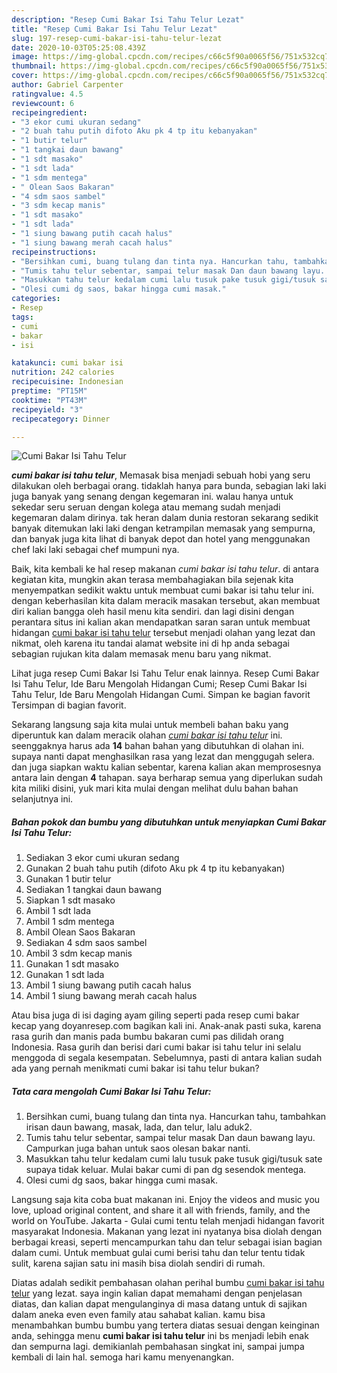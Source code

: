 ```yaml
---
description: "Resep Cumi Bakar Isi Tahu Telur Lezat"
title: "Resep Cumi Bakar Isi Tahu Telur Lezat"
slug: 197-resep-cumi-bakar-isi-tahu-telur-lezat
date: 2020-10-03T05:25:08.439Z
image: https://img-global.cpcdn.com/recipes/c66c5f90a0065f56/751x532cq70/cumi-bakar-isi-tahu-telur-foto-resep-utama.jpg
thumbnail: https://img-global.cpcdn.com/recipes/c66c5f90a0065f56/751x532cq70/cumi-bakar-isi-tahu-telur-foto-resep-utama.jpg
cover: https://img-global.cpcdn.com/recipes/c66c5f90a0065f56/751x532cq70/cumi-bakar-isi-tahu-telur-foto-resep-utama.jpg
author: Gabriel Carpenter
ratingvalue: 4.5
reviewcount: 6
recipeingredient:
- "3 ekor cumi ukuran sedang"
- "2 buah tahu putih difoto Aku pk 4 tp itu kebanyakan"
- "1 butir telur"
- "1 tangkai daun bawang"
- "1 sdt masako"
- "1 sdt lada"
- "1 sdm mentega"
- " Olean Saos Bakaran"
- "4 sdm saos sambel"
- "3 sdm kecap manis"
- "1 sdt masako"
- "1 sdt lada"
- "1 siung bawang putih cacah halus"
- "1 siung bawang merah cacah halus"
recipeinstructions:
- "Bersihkan cumi, buang tulang dan tinta nya. Hancurkan tahu, tambahkan irisan daun bawang, masak, lada, dan telur, lalu aduk2."
- "Tumis tahu telur sebentar, sampai telur masak Dan daun bawang layu. Campurkan juga bahan untuk saos olesan bakar nanti."
- "Masukkan tahu telur kedalam cumi lalu tusuk pake tusuk gigi/tusuk sate supaya tidak keluar. Mulai bakar cumi di pan dg sesendok mentega."
- "Olesi cumi dg saos, bakar hingga cumi masak."
categories:
- Resep
tags:
- cumi
- bakar
- isi

katakunci: cumi bakar isi 
nutrition: 242 calories
recipecuisine: Indonesian
preptime: "PT15M"
cooktime: "PT43M"
recipeyield: "3"
recipecategory: Dinner

---
```



![Cumi Bakar Isi Tahu Telur](https://img-global.cpcdn.com/recipes/c66c5f90a0065f56/751x532cq70/cumi-bakar-isi-tahu-telur-foto-resep-utama.jpg)

<b><i>cumi bakar isi tahu telur</i></b>, Memasak bisa menjadi sebuah hobi yang seru dilakukan oleh berbagai orang. tidaklah hanya para bunda, sebagian laki laki juga banyak yang senang dengan kegemaran ini. walau hanya untuk sekedar seru seruan dengan kolega atau memang sudah menjadi kegemaran dalam dirinya. tak heran dalam dunia restoran sekarang sedikit banyak ditemukan laki laki dengan ketrampilan memasak yang sempurna, dan banyak juga kita lihat di banyak depot dan hotel yang menggunakan chef laki laki sebagai chef mumpuni nya.

Baik, kita kembali ke hal resep makanan <i>cumi bakar isi tahu telur</i>. di antara kegiatan kita, mungkin akan terasa membahagiakan bila sejenak kita menyempatkan sedikit waktu untuk membuat cumi bakar isi tahu telur ini. dengan keberhasilan kita dalam meracik masakan tersebut, akan membuat diri kalian bangga oleh hasil menu kita sendiri. dan lagi disini dengan perantara situs ini kalian akan mendapatkan saran saran untuk membuat hidangan <u>cumi bakar isi tahu telur</u> tersebut menjadi olahan yang lezat dan nikmat, oleh karena itu tandai alamat website ini di hp anda sebagai sebagian rujukan kita dalam memasak menu baru yang nikmat.

Lihat juga resep Cumi Bakar Isi Tahu Telur enak lainnya. Resep Cumi Bakar Isi Tahu Telur, Ide Baru Mengolah Hidangan Cumi; Resep Cumi Bakar Isi Tahu Telur, Ide Baru Mengolah Hidangan Cumi. Simpan ke bagian favorit Tersimpan di bagian favorit.


Sekarang langsung saja kita mulai untuk membeli bahan baku yang diperuntuk kan dalam meracik olahan <u><i>cumi bakar isi tahu telur</i></u> ini. seenggaknya harus ada <b>14</b> bahan bahan yang dibutuhkan di olahan ini. supaya nanti dapat menghasilkan rasa yang lezat dan menggugah selera. dan juga siapkan waktu kalian sebentar, karena kalian akan memprosesnya antara lain dengan <b>4</b> tahapan. saya berharap semua yang diperlukan sudah kita miliki disini, yuk mari kita mulai dengan melihat dulu bahan bahan selanjutnya ini.

<!--inarticleads1-->

##### Bahan pokok dan bumbu yang dibutuhkan untuk menyiapkan Cumi Bakar Isi Tahu Telur:

1. Sediakan 3 ekor cumi ukuran sedang
1. Gunakan 2 buah tahu putih (difoto Aku pk 4 tp itu kebanyakan)
1. Gunakan 1 butir telur
1. Sediakan 1 tangkai daun bawang
1. Siapkan 1 sdt masako
1. Ambil 1 sdt lada
1. Ambil 1 sdm mentega
1. Ambil  Olean Saos Bakaran
1. Sediakan 4 sdm saos sambel
1. Ambil 3 sdm kecap manis
1. Gunakan 1 sdt masako
1. Gunakan 1 sdt lada
1. Ambil 1 siung bawang putih cacah halus
1. Ambil 1 siung bawang merah cacah halus


Atau bisa juga di isi daging ayam giling seperti pada resep cumi bakar kecap yang doyanresep.com bagikan kali ini. Anak-anak pasti suka, karena rasa gurih dan manis pada bumbu bakaran cumi pas dilidah orang Indonesia. Rasa gurih dan berisi dari cumi bakar isi tahu telur ini selalu menggoda di segala kesempatan. Sebelumnya, pasti di antara kalian sudah ada yang pernah menikmati cumi bakar isi tahu telur bukan? 

<!--inarticleads2-->

##### Tata cara mengolah Cumi Bakar Isi Tahu Telur:

1. Bersihkan cumi, buang tulang dan tinta nya. Hancurkan tahu, tambahkan irisan daun bawang, masak, lada, dan telur, lalu aduk2.
1. Tumis tahu telur sebentar, sampai telur masak Dan daun bawang layu. Campurkan juga bahan untuk saos olesan bakar nanti.
1. Masukkan tahu telur kedalam cumi lalu tusuk pake tusuk gigi/tusuk sate supaya tidak keluar. Mulai bakar cumi di pan dg sesendok mentega.
1. Olesi cumi dg saos, bakar hingga cumi masak.


Langsung saja kita coba buat makanan ini. Enjoy the videos and music you love, upload original content, and share it all with friends, family, and the world on YouTube. Jakarta - Gulai cumi tentu telah menjadi hidangan favorit masyarakat Indonesia. Makanan yang lezat ini nyatanya bisa diolah dengan berbagai kreasi, seperti mencampurkan tahu dan telur sebagai isian bagian dalam cumi. Untuk membuat gulai cumi berisi tahu dan telur tentu tidak sulit, karena sajian satu ini masih bisa diolah sendiri di rumah. 

Diatas adalah sedikit pembahasan olahan perihal bumbu <u>cumi bakar isi tahu telur</u> yang lezat. saya ingin kalian dapat memahami dengan penjelasan diatas, dan kalian dapat mengulanginya di masa datang untuk di sajikan dalam aneka even even family atau sahabat kalian. kamu bisa menambahkan bumbu bumbu yang tertera diatas sesuai dengan keinginan anda, sehingga menu <b>cumi bakar isi tahu telur</b> ini bs menjadi lebih enak dan sempurna lagi. demikianlah pembahasan singkat ini, sampai jumpa kembali di lain hal. semoga hari kamu menyenangkan.
